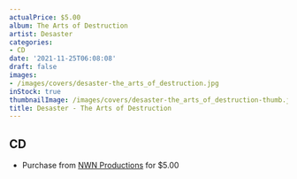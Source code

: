 ```yaml
---
actualPrice: $5.00
album: The Arts of Destruction
artist: Desaster
categories:
- CD
date: '2021-11-25T06:08:08'
draft: false
images:
- /images/covers/desaster-the_arts_of_destruction.jpg
inStock: true
thumbnailImage: /images/covers/desaster-the_arts_of_destruction-thumb.jpg
title: Desaster - The Arts of Destruction
---
```


## CD
* Purchase from [NWN Productions](http://shop.nwnprod.com/index.php?route=product/product&path=93&product_id=2966&sort=pd.name&order=ASC) for $5.00
